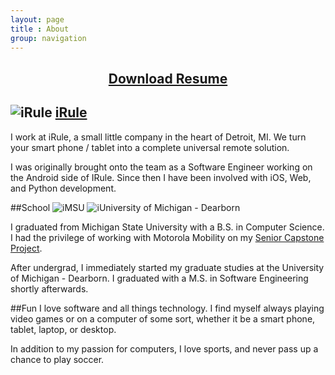 ```yaml
---
layout: page
title : About
group: navigation
---
```

<h2 style="text-align:center"><a href="http://aaboyd.github.io/assets/files/Alex Boyd Resume.pdf">Download Resume</a></h2>

## ![iRule](http://aaboyd.github.io/assets/img/irule.png) [iRule](http://iruleathome.com)
I work at iRule, a small little company in the heart of Detroit, MI. We turn your smart phone / tablet into a complete universal remote solution.

I was originally brought onto the team as a Software Engineer working on the Android side of IRule.  Since then I have been involved with iOS, Web, and Python development.

##School
![iMSU](http://aaboyd.github.io/assets/img/msu.png) ![iUniversity of Michigan - Dearborn](http://aaboyd.github.io/assets/img/umd.png)

I graduated from Michigan State University with a B.S. in Computer Science.  I had the privilege of working with Motorola Mobility on my [Senior Capstone Project](http://www.capstone.cse.msu.edu/2011-01/projects/motorola-mobility/).

After undergrad, I immediately started my graduate studies at the University of Michigan - Dearborn.  I graduated with a M.S. in Software Engineering shortly afterwards.

##Fun
I love software and all things technology.  I find myself always playing video games or on a computer of some sort, whether it be a smart phone, tablet, laptop, or desktop.

In addition to my passion for computers, I love sports, and never pass up a chance to play soccer.